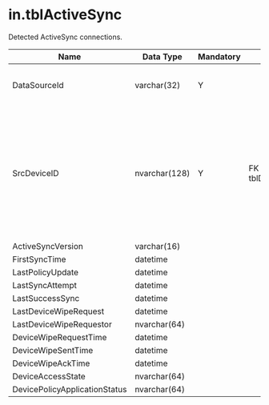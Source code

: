 # in.tblActiveSync

​​​​​Detected ActiveSync connections.​​​

| Name                          | Data Type     | Mandatory | Key                   | Comment                                                                                                                     |
|-------------------------------|---------------|-----------|-----------------------|-----------------------------------------------------------------------------------------------------------------------------|
| DataSourceId                  | varchar(32)   | Y         |                       | Unique ID of the source of this record.                                                                                     |
| SrcDeviceID                   | nvarchar(128) | Y         | ​​FK > tblDevices.SrcId | Device the ActiveSync connection was made to. This is probably anExchange or other server exposing the ActiveSync service.  |
| ActiveSyncVersion             | varchar(16)   |           |                       |                                                                                                                             |
| FirstSyncTime                 | datetime      |           |                       |                                                                                                                             |
| LastPolicyUpdate              | datetime      |           |                       |                                                                                                                             |
| LastSyncAttempt               | datetime      |           |                       |                                                                                                                             |
| LastSuccessSync               | datetime      |           |                       |                                                                                                                             |
| LastDeviceWipeRequest         | datetime      |           |                       |                                                                                                                             |
| LastDeviceWipeRequestor       | nvarchar(64)  |           |                       |                                                                                                                             |
| DeviceWipeRequestTime         | datetime      |           |                       |                                                                                                                             |
| DeviceWipeSentTime            | datetime      |           |                       |                                                                                                                             |
| DeviceWipeAckTime             | datetime      |           |                       |                                                                                                                             |
| DeviceAccessState             | nvarchar(64)  |           |                       |                                                                                                                             |
| DevicePolicyApplicationStatus | nvarchar(64)  |           |                       |                                                                                                                             |